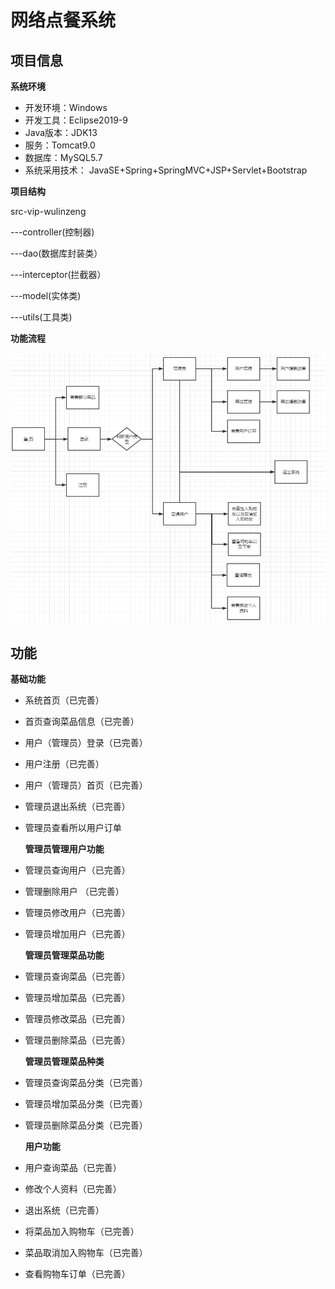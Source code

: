 # 网络点餐系统

## 项目信息

**系统环境**

- 开发环境：Windows
- 开发工具：Eclipse2019-9
- Java版本：JDK13
- 服务：Tomcat9.0
- 数据库：MySQL5.7
- 系统采用技术： JavaSE+Spring+SpringMVC+JSP+Servlet+Bootstrap

**项目结构**

src-vip-wulinzeng

---controller(控制器)

 ---dao(数据库封装类）

 ---interceptor(拦截器）

 ---model(实体类)

 ---utils(工具类)

  **功能流程**

![](infor/0.png)

## 功能

  **基础功能**

- 系统首页（已完善）

- 首页查询菜品信息（已完善）

- 用户（管理员）登录（已完善）

- 用户注册（已完善）

- 用户（管理员）首页（已完善）

- 管理员退出系统（已完善）

- 管理员查看所以用户订单

  **管理员管理用户功能**

- 管理员查询用户（已完善）

- 管理删除用户 （已完善）

- 管理员修改用户（已完善）

- 管理员增加用户（已完善）

  **管理员管理菜品功能**

- 管理员查询菜品（已完善）

- 管理员增加菜品（已完善）

- 管理员修改菜品（已完善）

- 管理员删除菜品（已完善）

  **管理员管理菜品种类**

- 管理员查询菜品分类（已完善）

- 管理员增加菜品分类（已完善）

- 管理员删除菜品分类（已完善）

  **用户功能**

- 用户查询菜品（已完善）

- 修改个人资料（已完善）

- 退出系统（已完善）

- 将菜品加入购物车（已完善）

- 菜品取消加入购物车（已完善）

- 查看购物车订单（已完善）

  
















